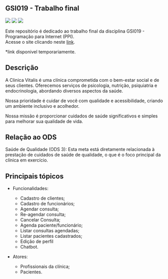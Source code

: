## GSI019 - Trabalho final
<!-- badges -->
<div align="start">
  <img src="https://img.shields.io/badge/HTML5-E34F26?style=for-the-badge&logo=html5&logoColor=white">
  <img src="https://img.shields.io/badge/CSS3-1572B6?style=for-the-badge&logo=css3&logoColor=white">
  <!-- <img src="https://img.shields.io/badge/PHP-777BB4?style=for-the-badge&logo=php&logoColor=white"> -->
  <img src="https://img.shields.io/badge/JavaScript-323330?style=for-the-badge&logo=javascript&logoColor=F7DF1E">
  <!-- <img src="https://img.shields.io/badge/Node%20js-339933?style=for-the-badge&logo=nodedotjs&logoColor=white">
  <img src="https://img.shields.io/badge/Amazon_AWS-FF9900?style=for-the-badge&logo=amazonaws&logoColor=white">   -->
</div>
  
Este repositório é dedicado ao trabalho final da disciplina GSI019 - Programação para Internet (PPI).  
Acesse o site clicando neste 
<a href="http://guirafa.infinityfreeapp.com/?i=1" target="_blank">link</a>.

*link disponivel temporariamente.

## Descrição

A Clinica Vitalis é uma clínica comprometida com o bem-estar social e de seus clientes.
Oferecemos serviços de psicologia, nutrição, psiquiatria e endocrinologia, abordando diversos aspectos da saúde.

Nossa prioridade é cuidar de você com qualidade e acessibilidade, criando um ambiente inclusivo e acolhedor.

Nossa missão é proporcionar cuidados de saúde significativos e simples para melhorar sua qualidade de vida.
           

## Relação ao ODS

Saúde de Qualidade (ODS 3): Esta meta está diretamente relacionada à prestação de cuidados de saúde de qualidade, o que é o foco principal da clínica em exercício.

## Principais tópicos

- Funcionalidades:
  - Cadastro de clientes;
  - Cadastro de funcionários;
  - Agendar consulta;
  - Re-agendar consulta;
  - Cancelar Consulta;
  - Agenda paciente/funcionário;
  - Listar consultas agendadas;
  - Listar pacientes cadastrados;
  - Edição de perfil
  - Chatbot.
  
- Atores:
    - Profissionais da clínica;
    - Pacientes.
